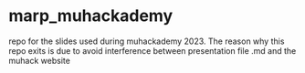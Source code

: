 # marp_muhackademy
repo for the slides used during muhackademy 2023. The reason why this repo exits is due to avoid interference between presentation file .md and the muhack website
